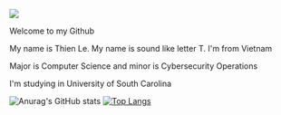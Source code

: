![](https://komarev.com/ghpvc/?username=thienle210303&abbreviated=true)

Welcome to my Github 

My name is Thien Le. My name is sound like letter T. I'm from Vietnam

Major is Computer Science  and minor is Cybersecurity Operations

I'm studying in University of South Carolina

![Anurag's GitHub stats](https://github-readme-stats.vercel.app/api?username=thienle210303&show_icons=true)
[![Top Langs](https://github-readme-stats.vercel.app/api/top-langs/?username=thienle210303&layout=donut-vertical)](https://github.com/anuraghazra/github-readme-stats)
